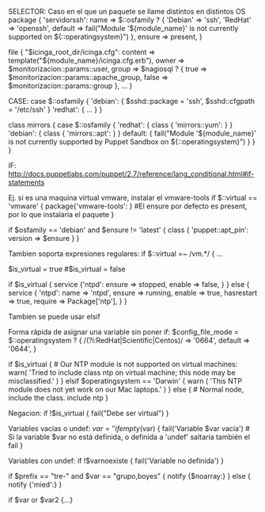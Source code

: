 SELECTOR:
Caso en el que un paquete se llame distintos en distintos OS
package { 'servidorssh':
	name => $::osfamily ? {
		'Debian' => 'ssh',
		'RedHat' => 'openssh',
		default => fail("Module '${module_name}' is not currently supported on ${::operatingsystem}")
	},
	ensure => present,
}

file { "$icinga_root_dir/icinga.cfg":
  content => template("${module_name}/icinga.cfg.erb"),
  owner => $monitorizacion::params::user,
  group => $nagiosql ? {
           true => $monitorizacion::params::apache_group,
           false => $monitorizacion::params::group
  },
  ...
}


CASE:
case $::osfamily {
	'debian': {
		$sshd::package = 'ssh',
		$sshd::cfgpath = '/etc/ssh'
	}
	'redhat': {
		...
	}
}

class mirrors {
  case $::osfamily {
    'redhat': {
      class { 'mirrors::yum': }
    }
    'debian': {
      class { 'mirrors::apt': }
    }
    default: {
      fail("Module '${module_name}' is not currently supported by Puppet Sandbox on ${::operatingsystem}")
    }
  }
}




IF:
http://docs.puppetlabs.com/puppet/2.7/reference/lang_conditional.html#if-statements

Ej. si es una maquina virtual vmware, instalar el vmware-tools
if $::virtual == 'vmware' {
	package{'vmware-tools': } #El ensure por defecto es present, por lo que instalaria el paquete
}

if $osfamily == 'debian' and $ensure != 'latest' {
  class { 'puppet::apt_pin':
    version => $ensure
  }
}

Tambien soporta expresiones regulares:
if $::virtual =~ /vm.*/ { ...


$is_virtual = true
#$is_virtual = false

if $is_virtual {
      service {'ntpd':
        ensure => stopped,
        enable => false,
      }
} else {
      service { 'ntpd':
        name       => 'ntpd',
        ensure     => running,
        enable     => true,
        hasrestart => true,
        require => Package['ntp'],
      }
}

Tambien se puede usar elsif


Forma rápida de asignar una variable sin poner if:
$config_file_mode = $::operatingsystem ? {
  /(?i:RedHat|Scientific|Centos)/ => '0664',
  default                         => '0644',
}


if $is_virtual {
      # Our NTP module is not supported on virtual machines:
      warn( 'Tried to include class ntp on virtual machine; this node may be misclassified.' )
}
elsif $operatingsystem == 'Darwin' {
      warn ( 'This NTP module does not yet work on our Mac laptops.' )
}
else {
      # Normal node, include the class.
      include ntp
}


Negacion:
if !$is_virtual {
  fail("Debe ser virtual")
}


Variables vacías o undef:
$var = ''
if empty($var) {
  fail('Variable $var vacia') # Si la variable $var no está definida, o definida a 'undef' saltaría también el fail
}

Variables con undef:
if !$varnoexiste {
  fail('Variable no definida')
}

if $prefix == "tre-" and $var == "grupo,boyes" {
notify {$noarray:}
} else {
notify {'mied':}
}

if $var or $var2 {...}
